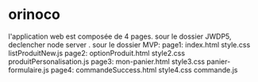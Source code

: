 # orinoco
l'application web  est composée de 4 pages. 
sour le dossier JWDP5, declencher node server .
sour le dossier MVP:
page1: index.html
       style.css
       listProduitNew.js
page2: optionProduit.html
        style2.css
        produitPersonalisation.js
page3: mon-panier.html
        style3.css
        panier-formulaire.js
page4: commandeSuccess.html
        style4.css
        commande.js
        
        
